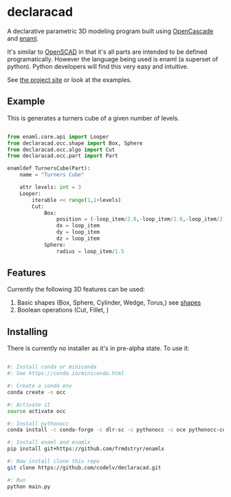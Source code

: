 # declaracad

A declarative parametric 3D modeling program built using [OpenCascade](https://github.com/tpaviot/pythonocc-core)
and [enaml](https://github.com/nucleic/enaml/). 

It's similar to [OpenSCAD](http://www.openscad.org/)
in that it's all parts are intended to be defined programatically. However the 
language being used is enaml (a superset of python).  Python developers will find
this very easy and intuitive.


See [the project site](https://www.codelv.com/projects/declaracad/) or look at the examples.


## Example

This is generates a turners cube of a given number of levels.

```python

from enaml.core.api import Looper
from declaracad.occ.shape import Box, Sphere
from declaracad.occ.algo import Cut
from declaracad.occ.part import Part

enamldef TurnersCube(Part):
    name = "Turners Cube"

    attr levels: int = 3
    Looper:
        iterable << range(1,1+levels)
        Cut:
            Box:
                position = (-loop_item/2.0,-loop_item/2.0,-loop_item/2.0)
                dx = loop_item
                dy = loop_item
                dz = loop_item
            Sphere:
                radius = loop_item/1.5

```

## Features

Currently the following 3D features can be used:

1. Basic shapes (Box, Sphere, Cylinder, Wedge, Torus,) see [shapes]()
2. Boolean operations (Cut, Fillet, )

## Installing

There is currently no installer as it's in pre-alpha state. To use it:

```bash

#: Install conda or miniconda
#: See https://conda.io/miniconda.html

#: Create a conda env
conda create -n occ

#: Activate it
source activate occ

#: Install pythonocc
conda install -c conda-forge -c dlr-sc -c pythonocc -c oce pythonocc-core==0.18 python=3

#: Install enaml and enamlx
pip install git+https://github.com/frmdstryr/enamlx

#: Now install clone this repo
git clone https://github.com/codelv/declaracad.git

#: Run 
python main.py

```
